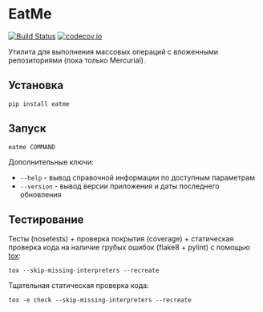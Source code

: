 # EatMe #

[![Build Status](https://drone.io/bitbucket.org/KulaPard/eatme/status.png)](https://drone.io/bitbucket.org/KulaPard/eatme/latest)
[![codecov.io](https://codecov.io/bitbucket/KulaPard/eatme/coverage.svg?branch=master)](https://codecov.io/bitbucket/KulaPard/eatme?branch=master)

Утилита для выполнения массовых операций с вложенными репозиториями
(пока только Mercurial). 

## Установка ##
```
pip install eatme
```

## Запуск ##
```
eatme COMMAND
```

Дополнительные ключи:

- `--help` - вывод справочной информации по доступным параметрам
- `--version` - вывод версии приложения и даты последнего обновления

## Тестирование ##
Тесты (nosetests) + проверка покрытия (coverage) + статическая проверка кода на наличие грубых ошибок (flake8 + pylint)
с помощью [tox](https://pypi.python.org/pypi/tox):
```
tox --skip-missing-interpreters --recreate
```

Тщательная статическая проверка кода:
```
tox -e check --skip-missing-interpreters --recreate
```